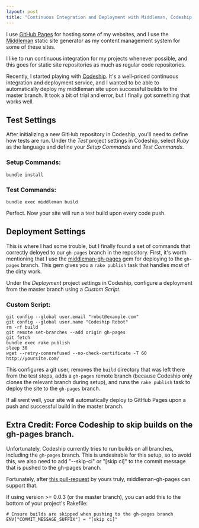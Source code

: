 ```yaml
---
layout: post
title: "Continuous Integration and Deployment with Middleman, Codeship, and GitHub Pages"
---
```

I use [GitHub Pages](http://pages.github.com/) for hosting some of my
websites, and I use the [Middleman](http://middlemanapp.com/) static site
generator as my content management system for some of these sites.

I like to run continuous integration for my projects whenever possible, and
this goes for static site repositories as much as regular code repositories.

Recently, I started playing with
[Codeship](https://www.codeship.io/?referral_token=suhjnfd0sdye885fstjjsfyo0). It's
a well-priced continuous integration and deployment service, and I wanted to
be able to automatically deploy my middleman site upon successful builds to
the master branch. It took a bit of trial and error, but I finally got
something that works well.

## Test Settings

After initializing a new GitHub repository in Codeship, you'll need to define
how tests are run. Under the _Test_ project settings in Codeship, select
_Ruby_ as the language and define your _Setup Commands_ and _Test Commands_.

### Setup Commands:

    bundle install

### Test Commands:

    bundle exec middleman build

Perfect. Now your site will run a test build upon every code push.

## Deployment Settings

This is where I had some trouble, but I finally found a set of commands that
correctly deloyed to our `gh-pages` branch in the repository. First, it's
worth mentioning that I use the
[middleman-gh-pages](https://github.com/neo/middleman-gh-pages) gem for
deploying to the `gh-pages` branch. This gem gives you a `rake publish` task
that handles most of the dirty work.

Under the _Deployment_ project settings in Codeship, configure a deployment
from the master branch using a _Custom Script_.

### Custom Script:

    git config --global user.email "robot@example.com"
    git config --global user.name "Codeship Robot"
    rm -rf build
    git remote set-branches --add origin gh-pages
    git fetch
    bundle exec rake publish
    sleep 30
    wget --retry-connrefused --no-check-certificate -T 60 http://yoursite.com/

This configures a git user, removes the `build` directory that was left there
from the test steps, adds a `gh-pages` remote branch (because Codeship only
clones the relevant branch during setup), and runs the `rake publish` task to
deploy the site to the `gh-pages` branch.

If all went well, your site will automatically deploy to GitHub Pages upon a
push and successful build in the master branch.

## Extra Credit: Force Codeship to skip builds on the gh-pages branch.

Unfortunately, Codeship currently tries to run builds on all branches,
including the `gh-pages` branch. This is undesirable for this setup, so to
avoid this, we also need to add "--skip-ci" or "\[skip ci\]" to the commit
message that is pushed to the gh-pages branch.

Fortunately, after
[this pull-request](https://github.com/neo/middleman-gh-pages/pull/16) by
yours truly, middleman-gh-pages can support that.

If using version >= 0.0.3 (or the master branch), you can add this to the
bottom of your project's Rakefile:

    # Ensure builds are skipped when pushing to the gh-pages branch
    ENV["COMMIT_MESSAGE_SUFFIX"] = "[skip ci]"
